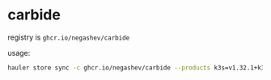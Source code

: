 # carbide

registry is `ghcr.io/negashev/carbide`

usage:
```bash
hauler store sync -c ghcr.io/negashev/carbide --products k3s=v1.32.1+k3s1
```